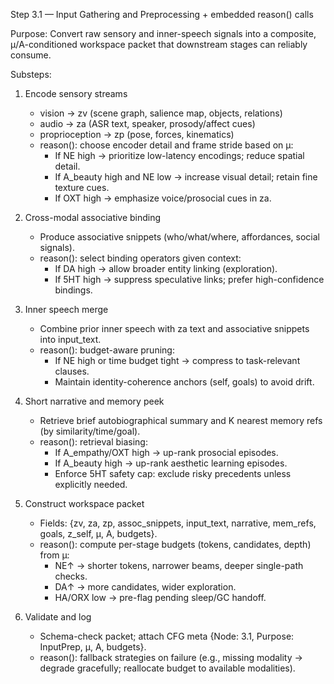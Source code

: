 Step 3.1 — Input Gathering and Preprocessing + embedded reason() calls

Purpose:
Convert raw sensory and inner-speech signals into a composite, μ/A-conditioned workspace packet that downstream stages can reliably consume.

Substeps:

1) Encode sensory streams
   - vision → zv (scene graph, salience map, objects, relations)
   - audio → za (ASR text, speaker, prosody/affect cues)
   - proprioception → zp (pose, forces, kinematics)
   - reason(): choose encoder detail and frame stride based on μ: 
     - If NE high → prioritize low-latency encodings; reduce spatial detail.
     - If A_beauty high and NE low → increase visual detail; retain fine texture cues.
     - If OXT high → emphasize voice/prosocial cues in za.

2) Cross-modal associative binding
   - Produce associative snippets (who/what/where, affordances, social signals).
   - reason(): select binding operators given context:
     - If DA high → allow broader entity linking (exploration).
     - If 5HT high → suppress speculative links; prefer high-confidence bindings.

3) Inner speech merge
   - Combine prior inner speech with za text and associative snippets into input_text.
   - reason(): budget-aware pruning:
     - If NE high or time budget tight → compress to task-relevant clauses.
     - Maintain identity-coherence anchors (self, goals) to avoid drift.

4) Short narrative and memory peek
   - Retrieve brief autobiographical summary and K nearest memory refs (by similarity/time/goal).
   - reason(): retrieval biasing:
     - If A_empathy/OXT high → up-rank prosocial episodes.
     - If A_beauty high → up-rank aesthetic learning episodes.
     - Enforce 5HT safety cap: exclude risky precedents unless explicitly needed.

5) Construct workspace packet
   - Fields: {zv, za, zp, assoc_snippets, input_text, narrative, mem_refs, goals, z_self, μ, A, budgets}.
   - reason(): compute per-stage budgets (tokens, candidates, depth) from μ:
     - NE↑ → shorter tokens, narrower beams, deeper single-path checks.
     - DA↑ → more candidates, wider exploration.
     - HA/ORX low → pre-flag pending sleep/GC handoff.

6) Validate and log
   - Schema-check packet; attach CFG meta {Node: 3.1, Purpose: InputPrep, μ, A, budgets}.
   - reason(): fallback strategies on failure (e.g., missing modality → degrade gracefully; reallocate budget to available modalities).
